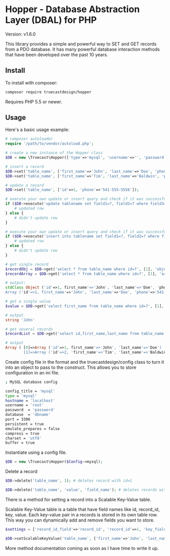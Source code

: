 Hopper - Database Abstraction Layer (DBAL) for PHP
=======================================

Version: v1.6.0

This library provides a simple and powerful way to SET and GET records from a PDO database. It has many powerful database interaction methods that have been developed over the past 10 years.

Install
-------

To install with composer:

```sh
composer require truecastdesign/hopper
```

Requires PHP 5.5 or newer.

Usage
-----

Here's a basic usage example:


```php
# composer autoloader
require '/path/to/vendor/autoload.php';

# create a new instance of the Hopper class
$DB = new \Truecast\Hopper(['type'=>'mysql', 'username'=>'', 'password'=>'', 'database'=>'']);

# insert a record
$DB->set('table_name', ['first_name'=>'John', 'last_name'=>'Doe', 'phone'=>'541-555-5555', 'status'=>'live']);  # id:1
$DB->set('table_name', ['first_name'=>'Tim', 'last_name'=>'Baldwin', 'phone'=>'541-555-5551', 'status'=>'live']); # id:2

# update a record
$DB->set('table_name', ['id'=>1, 'phone'=>'541-555-5556']);

# execute your own update or insert query and check if it was successful
if ($DB->execute('update tablename set field1=?, field2=? where field3=?', ['val1', 'val2', 'val3'])) {
	# updated row
} else {
	# didn't update row
}

# execute your own update or insert query and check if it was successful
if ($DB->execute('insert into tablename set field1=?, field2=? where field3=?', ['val1', 'val2', 'val3'])) {
	# updated row
} else {
	# didn't update row
}

# get single record
$recordObj = $DB->get('select * from table_name where id=?', [1], 'object');
$recordArray = $DB->get('select * from table_name where id=?', [1], 'array');

# output:
stdClass Object ('id'=>1, first_name'=>'John', 'last_name'=>'Doe', 'phone'=>'541-555-5555', 'status'=>'live')
Array ('id'=>1, first_name'=>'John', 'last_name'=>'Doe', 'phone'=>'541-555-5555', 'status'=>'live')

# get a single value
$value = $DB->get('select first_name from table_name where id=?', [1], 'value');

# output
string 'John'

# get several records
$recordList = $DB->get('select id,first_name,last_name from table_name where status=?', ["live"], '2dim');

# output
Array (	[0]=>Array ('id'=>1, first_name'=>'John', 'last_name'=>'Doe')
		[1]=>Array ('id'=>2, 'first_name'=>'Tim', 'last_name'=>'Baldwin'))
```

Create config file in the format and the truecastdesign/config class to turn it into an object to pass to the construct. This allows you to store configuration in an ini file.

```sh
; MySQL database config

config_title = 'mysql'
type = 'mysql'
hostname = 'localhost'
username = 'root'
password  = 'password'
database  = 'dbname'
port = 3306
persistent = true
emulate_prepares = false
compress = true
charset = 'utf8'
buffer = true
```

Instantiate using a config file.

```php
$DB = new \Truecast\Hopper($Config->mysql);
```

Delete a record

```php
$DB->delete('table_name', 1); # deletes record with id=1

$DB->delete('table_name', 'value', 'field_name'); # deletes records with field_name='value'
```

There is a method for setting a record into a Scalable Key-Value table.

Scalable Key-Value table is a table that have field names like id, record_id, key, value. Each key-value pair in a records is stored in its own table row. This way you can dynamically add and remove fields you want to store.

```php
$settings = ['record_id_field'=>'record_id', 'record_id'=>1, 'key_field'=>'field_name', 'value_field'=>'value'];

$DB->setScalableKeyValue('table_name', ['first_name'=>'John', 'last_name'=>'Doe', 'phone'=>'541-555-5555', 'status'=>'live'], $settings)
```

More method documentation coming as soon as I have time to write it up.

